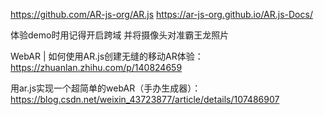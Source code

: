 https://github.com/AR-js-org/AR.js
https://ar-js-org.github.io/AR.js-Docs/

体验demo时用记得开启跨域
并将摄像头对准霸王龙照片

WebAR | 如何使用AR.js创建无缝的移动AR体验：
https://zhuanlan.zhihu.com/p/140824659


用ar.js实现一个超简单的webAR（手办生成器）：
https://blog.csdn.net/weixin_43723877/article/details/107486907